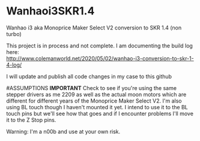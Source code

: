 # Wanhaoi3SKR1.4
Wanhao i3 aka Monoprice Maker Select V2 conversion to SKR 1.4 (non turbo)

This project is in process and not complete.  I am documenting the build log here:  
http://www.colemanworld.net/2020/05/02/wanhao-i3-conversion-to-skr-1-4-log/

I will update and publish all code changes in my case to this github

#ASSUMPTIONS  **IMPORTANT**
Check to see if you're using the same stepper drivers as me 2209 as well as the actual moon motors which are different for different years of the Monoprice Maker Select V2.  I'm also using BL touch though I haven't mounted it yet.  I intend to use it to the BL touch pins but we'll see how that goes and if I encounter problems I'll move it to the Z Stop pins.  

Warning: I'm a n00b and use at your own risk.
